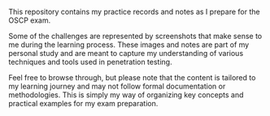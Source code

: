 
This repository contains my practice records and notes as I prepare for the OSCP exam. 

Some of the challenges are represented by screenshots that make sense to me during the learning process. 
These images and notes are part of my personal study and are meant to capture my understanding of various techniques and tools used in penetration testing.

Feel free to browse through, but please note that the content is tailored to my learning journey and may not follow formal documentation or methodologies. 
This is simply my way of organizing key concepts and practical examples for my exam preparation.
